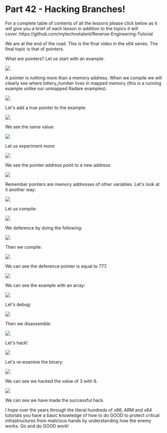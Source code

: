 <h1>Part 42 - Hacking Branches!</h1><p>For a complete table of contents of all the lessons please click below as it will give you a brief of each lesson in addition to the topics it will cover. https://github.com/mytechnotalent/Reverse-Engineering-Tutorial</p><p>We are at the end of the road. This is the final video in the x64 series. The final topic is that of pointers.</p><p>What are pointers? Let us start with an example.</p><div class="slate-resizable-image-embed slate-image-embed__resize-full-width"><img src="https://media-exp1.licdn.com/dms/image/C4E12AQElfECgOwQniw/article-inline_image-shrink_1000_1488/0/1567286671465?e=1614211200&amp;v=beta&amp;t=P9hwVD0-SOAgoyuyfc9zA6pvzJn_2CdJQdtpRGrliik"/></div><p>A pointer is nothing more than a memory address. When we compile we will clearly see where lottery_number lives in mapped memory (this is a running example unlike our unmapped Radare examples).</p><div class="slate-resizable-image-embed slate-image-embed__resize-full-width"><img src="https://media-exp1.licdn.com/dms/image/C4E12AQE4ab3MJoNpwQ/article-inline_image-shrink_1000_1488/0/1567286745307?e=1614211200&amp;v=beta&amp;t=BwzwocyMZuqDWM1agNeVfDuWToMpqvYTR_XMr2FlPHU"/></div><p>Let's add a true pointer to the example:</p><div class="slate-resizable-image-embed slate-image-embed__resize-full-width"><img src="https://media-exp1.licdn.com/dms/image/C4E12AQGmjXZggQeY0w/article-inline_image-shrink_1000_1488/0/1567287725406?e=1614211200&amp;v=beta&amp;t=DMD8tUlZJvEQOZECzQARp4vJDlFfdB8s76tfMRlKsDA"/></div><p>We see the same value:</p><div class="slate-resizable-image-embed slate-image-embed__resize-full-width"><img src="https://media-exp1.licdn.com/dms/image/C4E12AQGWLWn4vW7z7A/article-inline_image-shrink_1000_1488/0/1567287787090?e=1614211200&amp;v=beta&amp;t=tCtXkULr1pEzBGb-mfpE_ixZbryWdgg3POw88UxFfhg"/></div><p>Let us experiment more:</p><div class="slate-resizable-image-embed slate-image-embed__resize-full-width"><img src="https://media-exp1.licdn.com/dms/image/C4E12AQHmKYAmZ1SrKA/article-inline_image-shrink_1000_1488/0/1567288396508?e=1614211200&amp;v=beta&amp;t=EI-9Oeh_Op-M5mZ85eB3MO_ZiHU4gNe22qCmOvirBw8"/></div><p>We see the pointer address point to a new address:</p><div class="slate-resizable-image-embed slate-image-embed__resize-full-width"><img src="https://media-exp1.licdn.com/dms/image/C4E12AQEileXadTEKIg/article-inline_image-shrink_1000_1488/0/1567288456995?e=1614211200&amp;v=beta&amp;t=eESCAPzwiojC5Zf16AeWURisPNzSrf6O6tHLhG4f9-o"/></div><p>Remember pointers are memory addresses of other variables. Let's look at it another way:</p><div class="slate-resizable-image-embed slate-image-embed__resize-full-width"><img src="https://media-exp1.licdn.com/dms/image/C4E12AQGTY-098Ek-PQ/article-inline_image-shrink_1000_1488/0/1567289354121?e=1614211200&amp;v=beta&amp;t=37Z8pF2Z0e9qd45_ok_SOwaVn-g-TWAVnOGPckOy5vw"/></div><p>Let us compile:</p><div class="slate-resizable-image-embed slate-image-embed__resize-full-width"><img src="https://media-exp1.licdn.com/dms/image/C4E12AQFYkbOVbAhy-A/article-inline_image-shrink_1000_1488/0/1567289368216?e=1614211200&amp;v=beta&amp;t=nxJ_QalvBscq18nbg9VFQLnD4RBpKyzONk3X3bS-Jnk"/></div><p>We deference by doing the following:</p><div class="slate-resizable-image-embed slate-image-embed__resize-full-width"><img src="https://media-exp1.licdn.com/dms/image/C4E12AQFuqLrULBOeXw/article-inline_image-shrink_1000_1488/0/1567289646596?e=1614211200&amp;v=beta&amp;t=BYbnWO0-1nH19bCXTNPVY9_T7GCY3dpoNUbicg9Q8FQ"/></div><p>Then we compile:</p><div class="slate-resizable-image-embed slate-image-embed__resize-full-width"><img src="https://media-exp1.licdn.com/dms/image/C4E12AQE5uQSj5JBsdg/article-inline_image-shrink_1000_1488/0/1567289657671?e=1614211200&amp;v=beta&amp;t=CwWPshPCZ_Od8XZMqR2kEhjA-BUk-uTbxttS62mE1wY"/></div><p>We can see the deference pointer is equal to 777.</p><div class="slate-resizable-image-embed slate-image-embed__resize-full-width"><img src="https://media-exp1.licdn.com/dms/image/C4E12AQFQrlTy6SFp_w/article-inline_image-shrink_1000_1488/0/1567290644015?e=1614211200&amp;v=beta&amp;t=woQu0tg95AcY2lBvnemWuoQkCZ6MwFhYsLMPBa0pb-A"/></div><p>We can see the example with an array:</p><div class="slate-resizable-image-embed slate-image-embed__resize-full-width"><img src="https://media-exp1.licdn.com/dms/image/C4E12AQG_6DQa35zDfg/article-inline_image-shrink_1000_1488/0/1567290665083?e=1614211200&amp;v=beta&amp;t=41iH7FHFKVE0ESEra4aliUzXOLOcSK9KWlOZV7Gn6SQ"/></div><p>Let's debug:</p><div class="slate-resizable-image-embed slate-image-embed__resize-full-width"><img src="https://media-exp1.licdn.com/dms/image/C4E12AQFWuLAZ-SMRxQ/article-inline_image-shrink_1000_1488/0/1567290786481?e=1614211200&amp;v=beta&amp;t=R-9rM7w_mSSy7YLiGyHpOzycABNOJUZiWzmnGx9HBE4"/></div><p>Then we disassemble:</p><div class="slate-resizable-image-embed slate-image-embed__resize-full-width"><img src="https://media-exp1.licdn.com/dms/image/C4E12AQEIcWIYRVEQTg/article-inline_image-shrink_1000_1488/0/1567290800965?e=1614211200&amp;v=beta&amp;t=GZbgqXiQzmpmgu6RPlVWd05NWQ7lEdPp0X8O6UJ2Fjw"/></div><p>Let's hack!</p><div class="slate-resizable-image-embed slate-image-embed__resize-full-width"><img src="https://media-exp1.licdn.com/dms/image/C4E12AQGpZWeAweYoYw/article-inline_image-shrink_1000_1488/0/1567292294462?e=1614211200&amp;v=beta&amp;t=HaLrVGqLDONYlOYYMnSuMD2FIHqCUjVM1uEO2vpa_00"/></div><p>Let's re-examine the binary:</p><div class="slate-resizable-image-embed slate-image-embed__resize-full-width"><img src="https://media-exp1.licdn.com/dms/image/C4E12AQGtTipCX0rHtg/article-inline_image-shrink_1000_1488/0/1567292311387?e=1614211200&amp;v=beta&amp;t=WHrjzp99tq8KxvvbxLEDK4Ep54dtYLKWtUbKX9fMIgE"/></div><p>We can see we hacked the value of 3 with 6.</p><div class="slate-resizable-image-embed slate-image-embed__resize-full-width"><img src="https://media-exp1.licdn.com/dms/image/C4E12AQEcOcMHbAY0YA/article-inline_image-shrink_1000_1488/0/1567292376880?e=1614211200&amp;v=beta&amp;t=yH3fBY16tP0Bny67xBPSBlTcGEHXmGomkfnmgGRuY0c"/></div><p>We can see we have made the successful hack.</p><p>I hope over the years through the literal hundreds of x86, ARM and x64 tutorials you have a basic knowledge of how to do GOOD to protect critical infrastructures from malicious hands by understanding how the enemy works. Go and do GOOD work!</p><p><br/></p>